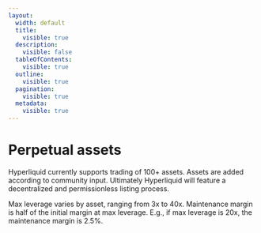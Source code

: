 ```yaml
---
layout:
  width: default
  title:
    visible: true
  description:
    visible: false
  tableOfContents:
    visible: true
  outline:
    visible: true
  pagination:
    visible: true
  metadata:
    visible: true
---
```


# Perpetual assets

Hyperliquid currently supports trading of 100+ assets. Assets are added according to community input. Ultimately Hyperliquid will feature a decentralized and permissionless listing process.

Max leverage varies by asset, ranging from 3x to 40x. Maintenance margin is half of the initial margin at max leverage. E.g., if max leverage is 20x, the maintenance margin is 2.5%.
